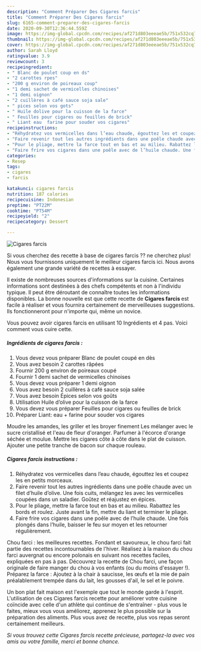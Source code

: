 ```yaml
---
description: "Comment Préparer Des Cigares farcis"
title: "Comment Préparer Des Cigares farcis"
slug: 6165-comment-preparer-des-cigares-farcis
date: 2020-09-30T12:36:44.559Z
image: https://img-global.cpcdn.com/recipes/af271d803eeeae5b/751x532cq70/cigares-farcis-photo-principale-de-la-recette.jpg
thumbnail: https://img-global.cpcdn.com/recipes/af271d803eeeae5b/751x532cq70/cigares-farcis-photo-principale-de-la-recette.jpg
cover: https://img-global.cpcdn.com/recipes/af271d803eeeae5b/751x532cq70/cigares-farcis-photo-principale-de-la-recette.jpg
author: Sarah Lloyd
ratingvalue: 3.9
reviewcount: 3
recipeingredient:
- " Blanc de poulet coup en ds"
- "2 carottes rpes"
- "200 g environ de poireaux coup"
- "1 demi sachet de vermicelles chinoises"
- "1 demi oignon"
- "2 cuillères à café sauce soja sale"
- " pices selon vos gots"
- " Huile dolive pour la cuisson de la farce"
- " Feuilles pour cigares ou feuilles de brick"
- " Liant eau  farine pour souder vos cigares"
recipeinstructions:
- "Réhydratez vos vermicelles dans l’eau chaude, égouttez les et coupez les en petits morceaux."
- "Faire revenir tout les autres ingrédients dans une poêle chaude avec un filet d’huile d’olive. Une fois cuits, mélangez les avec les vermicelles coupées dans un saladier. Goûtez et réajustez en épices."
- "Pour le pliage, mettre la farce tout en bas et au milieu. Rabattez les bords et roulez. Juste avant la fin, mettre du liant et terminer le pliage."
- "Faire frire vos cigares dans une poêle avec de l’huile chaude. Une fois plongés dans l’huile, baisser le feu sur moyen et les retourner régulièrement."
categories:
- Resep
tags:
- cigares
- farcis

katakunci: cigares farcis 
nutrition: 187 calories
recipecuisine: Indonesian
preptime: "PT22M"
cooktime: "PT54M"
recipeyield: "2"
recipecategory: Dessert

---
```



![Cigares farcis](https://img-global.cpcdn.com/recipes/af271d803eeeae5b/751x532cq70/cigares-farcis-photo-principale-de-la-recette.jpg)

Si vous cherchez des recette à base de cigares farcis ?? ne cherchez plus! Nous vous fournissons uniquement le meilleur cigares farcis ici. Nous avons également une grande variété de recettes à essayer.

Il existe de nombreuses sources d'informations sur la cuisine. Certaines informations sont destinées à des chefs compétents et non à l'individu typique. Il peut être déroutant de connaître toutes les informations disponibles. La bonne nouvelle est que cette recette de <strong> Cigares farcis </strong> est facile à réaliser et vous fournira certainement de merveilleuses suggestions. Ils fonctionneront pour n'importe qui, même un novice.

<!--inarticleads1-->

Vous pouvez avoir cigares farcis en utilisant 10 Ingrédients et 4 pas. Voici comment vous cuire cette.

##### Ingrédients de cigares farcis :

1. Vous devez vous préparer  Blanc de poulet coupé en dès
1. Vous avez besoin 2 carottes râpées
1. Fournir 200 g environ de poireaux coupé
1. Fournir 1 demi sachet de vermicelles chinoises
1. Vous devez vous préparer 1 demi oignon
1. Vous avez besoin 2 cuillères à café sauce soja salée
1. Vous avez besoin  Épices selon vos goûts
1. Utilisation  Huile d’olive pour la cuisson de la farce
1. Vous devez vous préparer  Feuilles pour cigares ou feuilles de brick
1. Préparer  Liant: eau + farine pour souder vos cigares


Moudre les amandes, les griller et les broyer finement Les mélanger avec le sucre cristallisé et l&#39;eau de fleur d&#39;oranger. Parfumer à l&#39;écorce d&#39;orange séchée et moulue. Mettre les cigares côte à côte dans le plat de cuisson. Ajouter une petite tranche de bacon sur chaque rouleau. 

<!--inarticleads2-->

##### Cigares farcis instructions :

1. Réhydratez vos vermicelles dans l’eau chaude, égouttez les et coupez les en petits morceaux.
1. Faire revenir tout les autres ingrédients dans une poêle chaude avec un filet d’huile d’olive. Une fois cuits, mélangez les avec les vermicelles coupées dans un saladier. Goûtez et réajustez en épices.
1. Pour le pliage, mettre la farce tout en bas et au milieu. Rabattez les bords et roulez. Juste avant la fin, mettre du liant et terminer le pliage.
1. Faire frire vos cigares dans une poêle avec de l’huile chaude. Une fois plongés dans l’huile, baisser le feu sur moyen et les retourner régulièrement.


Chou farci : les meilleures recettes. Fondant et savoureux, le chou farci fait partie des recettes incontournables de l&#39;hiver. Réalisez à la maison du chou farci auvergnat ou encore polonais en suivant nos recettes faciles, expliquées en pas à pas. Découvrez la recette de Chou farci, une façon originale de faire manger du chou à vos enfants (ou du moins d&#39;essayer !). Préparez la farce : Ajoutez à la chair à saucisse, les œufs et la mie de pain préalablement trempée dans du lait, les gousses d&#39;ail, le sel et le poivre. 

<!--inarticleads1-->

<p>
Un bon plat fait maison est l'exemple que tout le monde garde à l'esprit. L'utilisation de ces Cigares farcis recette pour améliorer votre cuisine coïncide avec celle d'un athlète qui continue de s'entraîner - plus vous le faites, mieux vous vous améliorez, apprenez le plus possible sur la préparation des aliments. Plus vous avez de recette, plus vos repas seront certainement meilleurs.
</p>

<p>
<i>Si vous trouvez cette Cigares farcis recette précieuse, partagez-la avec vos amis ou votre famille, merci et bonne chance.</i>
</p>
